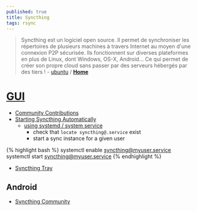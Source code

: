 ```yaml
---
published: true
title: Syncthing
tags: rsync
---
```

> Syncthing est un logiciel open source. Il permet de synchroniser les répertoires de plusieurs machines à travers Internet au moyen d'une connexion P2P sécurisée. Ils fonctionnent sur diverses plateformes en plus de Linux, dont Windows, OS-X, Android… Ce qui permet de créer son propre cloud sans passer par des serveurs hébergés par des tiers ! - [ubuntu](https://doc.ubuntu-fr.org/syncthing) / [**Home**](https://syncthing.net/)

# [GUI](http://localhost:8384/)

- [Community Contributions](https://docs.syncthing.net/users/contrib.html#contributions)
- [Starting Syncthing Automatically](https://docs.syncthing.net/users/autostart.html#linux)
	- [using systemd / system service](https://docs.syncthing.net/users/autostart.html#how-to-set-up-a-system-service)
    	- check that `locate syncthing@.service` exist
        - start a sync instance for a given user
        
{% highlight bash %}
systemctl enable syncthing@myuser.service
systemctl start syncthing@myuser.service
{% endhighlight %}

- [Syncthing Tray](https://github.com/Martchus/syncthingtray)

## Android
- [Syncthing Community](https://play.google.com/store/apps/details?id=com.nutomic.syncthingandroid&hl=en_US)